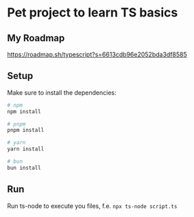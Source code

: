 # Pet project to learn TS basics

## My Roadmap
https://roadmap.sh/typescript?s=6613cdb96e2052bda3df8585


## Setup

Make sure to install the dependencies:

```bash
# npm
npm install

# pnpm
pnpm install

# yarn
yarn install

# bun
bun install
```

## Run
Run ts-node to execute you files, f.e. `npx ts-node script.ts`

